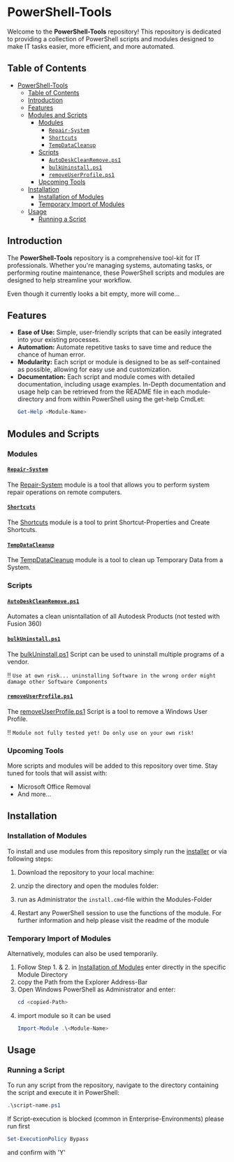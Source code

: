 # PowerShell-Tools

Welcome to the **PowerShell-Tools** repository! This repository is dedicated to providing a collection of PowerShell scripts and modules designed to make IT tasks easier, more efficient, and more automated.

## Table of Contents

- [PowerShell-Tools](#powershell-tools)
	- [Table of Contents](#table-of-contents)
	- [Introduction](#introduction)
	- [Features](#features)
	- [Modules and Scripts](#modules-and-scripts)
		- [Modules](#modules)
			- [`Repair-System`](#repair-system)
			- [`Shortcuts`](#shortcuts)
			- [`TempDataCleanup`](#tempdatacleanup)
		- [Scripts](#scripts)
			- [`AutoDeskCleanRemove.ps1`](#autodeskcleanremoveps1)
			- [`bulkUninstall.ps1`](#bulkuninstallps1)
			- [`removeUserProfile.ps1`](#removeuserprofileps1)
		- [Upcoming Tools](#upcoming-tools)
	- [Installation](#installation)
		- [Installation of Modules](#installation-of-modules)
		- [Temporary Import of Modules](#temporary-import-of-modules)
	- [Usage](#usage)
		- [Running a Script](#running-a-script)


## Introduction

The **PowerShell-Tools** repository is a comprehensive tool-kit for IT professionals. Whether you're managing systems, automating tasks, or performing routine maintenance, these PowerShell scripts and modules are designed to help streamline your workflow.

Even though it currently looks a bit empty, more will come...

## Features

- **Ease of Use:** Simple, user-friendly scripts that can be easily integrated into your existing processes.
- **Automation:** Automate repetitive tasks to save time and reduce the chance of human error.
- **Modularity:** Each script or module is designed to be as self-contained as possible, allowing for easy use and customization.
- **Documentation:** Each script and module comes with detailed documentation, including usage examples.
In-Depth documentation and usage help can be retrieved from the README file in each module-directory and from within PowerShell using the get-help CmdLet:
	```PowerShell
	Get-Help <Module-Name>
	```

## Modules and Scripts

### Modules
#### [`Repair-System`](./modules/Repair-System)

The [Repair-System](./modules/Repair-System) module is a tool that allows you to perform system repair operations on remote computers.


#### [`Shortcuts`](./modules/Shortcuts)

The [Shortcuts](./modules/Shortcuts) module is a tool to print Shortcut-Properties and Create Shortcuts.


#### [`TempDataCleanup`](./modules/TempDataCleanup)

The [TempDataCleanup](./modules/TempDataCleanup) module is a tool to clean up Temporary Data from a System.

### Scripts
#### [`AutoDeskCleanRemove.ps1`](./scripts/AutoDeskCleanRemove.ps1)

Automates a clean unisntallation of all Autodesk Products (not tested with Fusion 360)

#### [`bulkUninstall.ps1`](./scripts/bulkUninstall.ps1)

The [bulkUninstall.ps1](./scripts/bulkUninstall.ps1) Script can be used to uninstall multiple programs of a vendor.

 :bangbang: ``Use at own risk... uninstalling Software in the wrong order might damage other Software Components``


#### [`removeUserProfile.ps1`](./scripts/removeUserProfile.ps1)

The [removeUserProfile.ps1](./scripts/removeUserProfile.ps1) Script is a tool to remove a Windows User Profile.

 :bangbang: ``Module not fully tested yet! Do only use on your own risk!``


### Upcoming Tools

More scripts and modules will be added to this repository over time. Stay tuned for tools that will assist with:

- Microsoft Office Removal
- And more...

## Installation
### Installation of Modules

To install and use modules from this repository simply run the [installer](https://github.com/halatsWol/PowerShell-Tools/releases) or via following steps:

1. Download the repository to your local machine:

2. unzip the directory and open the modules folder:

3. run as Administrator the ```install.cmd```-file within the Modules-Folder

4. Restart any PowerShell session to use the functions of the module. For further information and help please visit the readme of the module

### Temporary Import of Modules

Alternatively, modules can also be used temporarily.

1. Follow Step 1. & 2. in [Installation of Modules](#installation-of-modules) enter directly in the specific Module Directory
2. copy the Path from the Explorer Address-Bar
3. Open Windows PowerShell as Administrator and enter:
	```PowerShell
	cd <copied-Path>
	```
4. import module so it can be used
	```PowerShell
	Import-Module .\<Module-Name>
	```

## Usage

### Running a Script

To run any script from the repository, navigate to the directory containing the script and execute it in PowerShell:

```PowerShell
.\script-name.ps1
```

If Script-execution is blocked (common in Enterprise-Environments) please run first

```PowerShell
Set-ExecutionPolicy Bypass
```

and confirm with 'Y'
